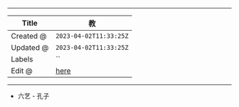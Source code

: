 -----

| Title     | 教                                               |
| --------- | ----------------------------------------------- |
| Created @ | `2023-04-02T11:33:25Z`                          |
| Updated @ | `2023-04-02T11:33:25Z`                          |
| Labels    | \`\`                                            |
| Edit @    | [here](https://github.com/junxnone/s/issues/15) |

-----

  - 六艺 - 孔子
